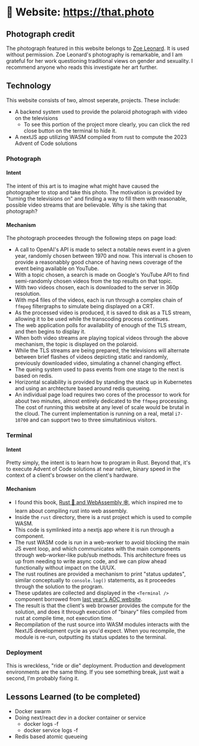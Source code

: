 # 📸 Website: https://that.photo

## Photograph credit

The photograph featured in this website belongs to [Zoe Leonard](https://en.wikipedia.org/wiki/Zoe_Leonard).  It is used without permission. Zoe Leonard's photography is remarkable, and I am grateful for her work questioning traditional views on gender and sexuality. I recommend anyone who reads this investigate her art further.

## Technology

This website consists of two, almost seperate, projects. These include:
* A backend system used to provide the polaroid photograph with video on the televisions
  * To see this portion of the project more clearly, you can click the red close button on the terminal to hide it.
* A nextJS app utilizing WASM compiled from rust to compute the 2023 Advent of Code solutions

### Photograph

#### Intent

The intent of this art is to imagine what might have caused the photographer to stop and take this photo. The motivation is provided by "turning the televisions on" and finding a way to fill them with reasonable, possible video streams that are believable. Why is she taking that photograph?

#### Mechanism

The photograph proceedes through the following steps on page load:
* A call to OpenAI's API is made to select a notable news event in a given year, randomly chosen between 1970 and now. This interval is chosen to provide a reasonabbly good chance of having news coverage of the event being available on YouTube.
* With a topic chosen, a search is made on Google's YouTube API to find semi-randomly chosen videos from the top results on that topic.
* With two videos chosen, each is downloaded to the server in 360p resolution.
* With mp4 files of the videos, each is run through a complex chain of `ffmpeg` filtergraphs to simulate being displayed on a CRT.
* As the processed video is produced, it is saved to disk as a TLS stream, allowing it to be used while the transcoding process continues.
* The web application polls for availability of enough of the TLS stream, and then begins to display it.
* When both video streams are playing topical videos through the above mechanism, the topic is displayed on the polaroid.
* While the TLS streams are being prepared, the televisions will alternate between brief flashes of videos depicting static and randomly, previously downloaded video, simulating a channel changing effect.
* The queing system used to pass events from one stage to the next is based on redis.
* Horizontal scalability is provided by standing the stack up in Kubernetes and using an archtecture based around redis queueing.
* An individual page load requires two cores of the processor to work for about two minutes, almost entirely dedicated to the `ffmpeg` processing. The cost of running this website at any level of scale would be brutal in the cloud. The current implementation is running on a real, metal `i7-10700` and can support two to three simultatinious visitors.

### Terminal

#### Intent

Pretty simply, the intent is to learn how to program in Rust. Beyond that, it's to execute Advent of Code solutions at near native, binary speed in the context of a client's browser on the client's hardware.

#### Mechanism

* I found this book, [Rust 🦀 and WebAssembly 🕸](https://rustwasm.github.io/docs/book/introduction.html), which inspired me to learn about compiling rust into web assembly.
* Inside the `rust` directory, there is a rust project which is used to compile WASM.
* This code is symlinked into a nextjs app where it is run through a <Rust /> component.
* The rust WASM code is run in a web-worker to avoid blocking the main JS event loop, and which communicates with the main components through web-worker-like pub/sub methods. This architecture frees us up from needing to write async code, and we can plow ahead functionally without impact on the UI/UX.
* The rust routines are provided a mechanism to print "status updates", similar conceptually to `console.log()` statements, as it proceedes through the solution to the program.
* These updates are collected and displayed in the `<Terminal />` component borrowed from [last year's AOC website](https://snowday.gg).
* The result is that the client's web browser provides the compute for the solution, and does it through execution of "binary" files compiled from rust at compile time, not execution time.
* Recompilation of the rust source into WASM modules interacts with the NextJS development cycle as you'd expect. When you recompile, the module is re-run, outputting its status updates to the terminal.

### Deployment

This is wreckless, "ride or die" deployment. Production and development environments are the same thing. If you see something break, just wait a second, I'm probably fixing it.

## Lessons Learned (to be completed)

* Docker swarm
* Doing next/react dev in a docker container or service
  * docker logs -f <container>
  * docker service logs -f <service>
* Redis based atomic queueing